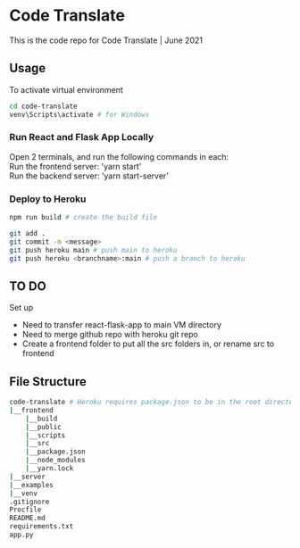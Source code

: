 # Code Translate
This is the code repo for Code Translate | June 2021


## Usage  
To activate virtual environment
```bash
cd code-translate
venv\Scripts\activate # for Windows
```


### Run React and Flask App Locally
Open 2 terminals, and run the following commands in each:  
Run the frontend server: 'yarn start'  
Run the backend server: 'yarn start-server'  


### Deploy to Heroku
```bash
npm run build # create the build file

git add .
git commit -m <message>
git push heroku main # push main to heroku
git push heroku <branchname>:main # push a branch to heroku
```


## TO DO
Set up
- Need to transfer react-flask-app to main VM directory
- Need to merge github repo with heroku git repo
- Create a frontend folder to put all the src folders in, or rename src to frontend

## File Structure
```bash
code-translate # Heroku requires package.json to be in the root directory. This ideal file structure does not work.
|__frontend
    |__build
    |__public
    |__scripts
    |__src
    |__package.json
    |__node_modules
    |__yarn.lock
|__server
|__examples
|__venv
.gitignore
Procfile
README.md
requirements.txt
app.py
```